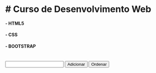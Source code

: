 <!DOCTYPE html>
<html lang="pt-br">

<head>
 <meta charset="UTF-8">
 <meta http-equiv="X-UA-Compatible" content="IE=edge">
 <meta name="viewport" content="width=device-width, initial-scale=1.0">
 
 <!-- CSS only -->
<link href="https://cdn.jsdelivr.net/npm/bootstrap@5.2.0/dist/css/bootstrap.min.css" rel="stylesheet" integrity="sha384-gH2yIJqKdNHPEq0n4Mqa/HGKIhSkIHeL5AyhkYV8i59U5AR6csBvApHHNl/vI1Bx" crossorigin="anonymous">

 <!-- adiciona o icone no titulo da pagina -->
 <link rel="shortcut icon" href="img/js.webp" type="image/x-icon">
 <title>JavaScript</title>
 <style>
  input {
   margin-top: 20px;
  }
 </style>
</head>

<h1># Curso de Desenvolvimento Web</h1>
<h4> - HTML5</h4>
<h4> - CSS</h4>
<h4> - BOOTSTRAP</h4>

<input type="text" name="" id="objeto">
 <button onclick="validador()">Adicionar</button>
 <button>Ordenar</button>



